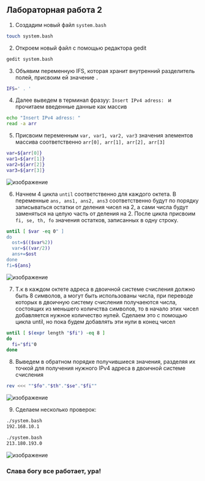 ## Лабораторная работа 2

1. Создадим новый файл `system.bash`

```bash
touch system.bash
```

2. Откроем новый файл с помощью редактора gedit

```bash
gedit system.bash
```

3. Объявим переменную IFS, которая хранит внутренний разделитель полей, присвоим ей значение ` . `
   
```bash
IFS=' . '
```

4. Далее выведем в терминал фразуу: `Insert IPv4 adress: ` и прочитаем введенные данные как массив
   
```bash
echo "Insert IPv4 adress: "
read -a arr
```

5. Присвоим переменным `var, var1, var2, var3` значения элементов массива соответственно `arr[0], arr[1], arr[2], arr[3]`
   
```bash
var=${arr[0]}
var1=${arr[1]}
var2=${arr[2]}
var3=${arr[3]}
```

![изображение](https://github.com/user-attachments/assets/755458e5-9ffb-402f-830d-5dc36c9a3b69)


6. Начнем 4 цикла `until` соответственно для каждого октета. В переменные `ans, ans1, ans2, ans3` соответственно будут по порядку записываться остатки от деления чисел на 2, а сами числа будут заменяться на целую часть от деления на 2. После цикла присвоим `fi, se, th, fo` значения остатков, записанных в одну строку. 

```bash
until [ $var -eq 0" ]
do
  ost=$(($var%2))
  var=$((var/2))
  ans+=$ost
done
fi=${ans}
```
![изображение](https://github.com/user-attachments/assets/f23e7c8f-36d6-4620-9f11-c4e2bcbbdb92)


7. Т.к в каждом октете адреса в двоичной системе счисления должно быть 8 символов, а могут быть использованы числа, при переводе которых в двоичную систему счисления получаеются числа, состоящих из меньшего количства символов, то в начало этих чисел добавляется нужное количество нулей. Сделаем это с помощью цикла until, но пока будем добавлять эти нули в конец чисел

```bash
until [ $(expr length "$fi") -eq 8 ]
do
  fi="$fi"0
done
```

8. Выведем в обратном порядке получившиеся значения, разделяя их точкой для получения нужного IPv4 адреса в двоичной системе счисления

```bash
rev <<< ""$fo"."$th"."$se"."$fi""
```

![изображение](https://github.com/user-attachments/assets/c138d1d3-1f7b-4cee-a09e-e62d37a09db8)
 

9. Сделаем несколько проверок:

```bash
./system.bash
192.168.10.1
```

```bash
./system.bash
213.180.193.0
```

![изображение](https://github.com/user-attachments/assets/5070638a-10bb-41a1-894b-e2d5de5d2072)

### Слава богу все работает, ура!
